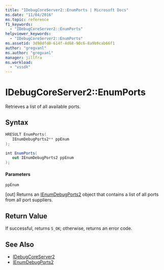 ```yaml
---
title: "IDebugCoreServer2::EnumPorts | Microsoft Docs"
ms.date: "11/04/2016"
ms.topic: reference
f1_keywords:
  - "IDebugCoreServer2::EnumPorts"
helpviewer_keywords:
  - "IDebugCoreServer2::EnumPorts"
ms.assetid: 3d98dfd0-614f-4d68-90c6-8a9b9cab66f1
author: "gregvanl"
ms.author: "gregvanl"
manager: jillfra
ms.workload:
  - "vssdk"
---
```

# IDebugCoreServer2::EnumPorts
Retrieves a list of all available ports.

## Syntax

```cpp
HRESULT EnumPorts( 
   IEnumDebugPorts2** ppEnum
);
```

```csharp
int EnumPorts( 
   out IEnumDebugPorts2 ppEnum
);
```

#### Parameters
 `ppEnum`

 [out] Returns an [IEnumDebugPorts2](../../../extensibility/debugger/reference/ienumdebugports2.md) object that contains a list of all ports from all port suppliers.

## Return Value
 If successful, returns `S_OK`; otherwise, returns an error code.

## See Also
- [IDebugCoreServer2](../../../extensibility/debugger/reference/idebugcoreserver2.md)
- [IEnumDebugPorts2](../../../extensibility/debugger/reference/ienumdebugports2.md)